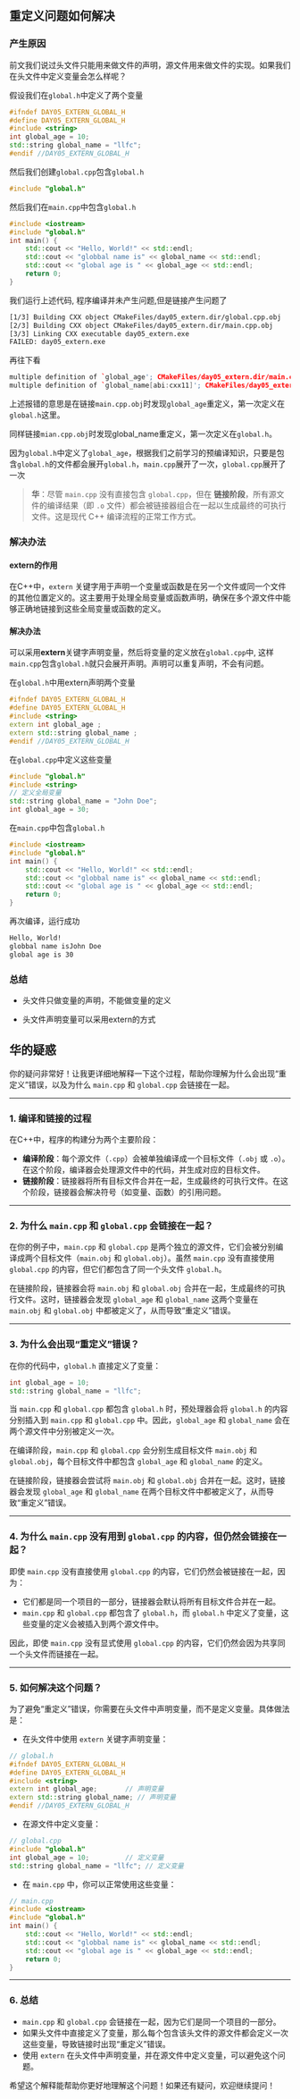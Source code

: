 ## 重定义问题如何解决

### 产生原因

前文我们说过头文件只能用来做文件的声明，源文件用来做文件的实现。如果我们在头文件中定义变量会怎么样呢？

假设我们在`global.h`中定义了两个变量

``` cpp
#ifndef DAY05_EXTERN_GLOBAL_H
#define DAY05_EXTERN_GLOBAL_H
#include <string>
int global_age = 10;
std::string global_name = "llfc";
#endif //DAY05_EXTERN_GLOBAL_H
```

然后我们创建`global.cpp`包含`global.h`

``` cpp
#include "global.h"
```

然后我们在`main.cpp`中包含`global.h`

``` cpp
#include <iostream>
#include "global.h"
int main() {
    std::cout << "Hello, World!" << std::endl;
    std::cout << "globbal name is" << global_name << std::endl;
    std::cout << "global age is " << global_age << std::endl;
    return 0;
}
```

我们运行上述代码, 程序编译并未产生问题,但是链接产生问题了

``` bash
[1/3] Building CXX object CMakeFiles/day05_extern.dir/global.cpp.obj
[2/3] Building CXX object CMakeFiles/day05_extern.dir/main.cpp.obj
[3/3] Linking CXX executable day05_extern.exe
FAILED: day05_extern.exe 
```

再往下看

``` cpp
multiple definition of `global_age'; CMakeFiles/day05_extern.dir/main.cpp.obj: /global.h:8: first defined here
multiple definition of `global_name[abi:cxx11]'; CMakeFiles/day05_extern.dir/main.cpp.obj:/global.h:9: first defined here
```

上述报错的意思是在链接`main.cpp.obj`时发现`global_age`重定义，第一次定义在`global.h`这里。

同样链接`mian.cpp.obj`时发现global_name重定义，第一次定义在`global.h`。

因为`global.h`中定义了`global_age`，根据我们之前学习的预编译知识，只要是包含`global.h`的文件都会展开`global.h`，`main.cpp`展开了一次，`global.cpp`展开了一次

> **华**：尽管 `main.cpp` 没有直接包含 `global.cpp`，但在 **链接阶段**，所有源文件的编译结果（即 `.o` 文件）都会被链接器组合在一起以生成最终的可执行文件。这是现代 C++ 编译流程的正常工作方式。

### 解决办法

#### extern的作用

在C++中，`extern` 关键字用于声明一个变量或函数是在另一个文件或同一个文件的其他位置定义的。这主要用于处理全局变量或函数声明，确保在多个源文件中能够正确地链接到这些全局变量或函数的定义。

#### 解决办法

可以采用**extern**关键字声明变量，然后将变量的定义放在`global.cpp`中,  这样`main.cpp`包含`global.h`就只会展开声明。声明可以重复声明，不会有问题。

在`global.h`中用extern声明两个变量

``` cpp
#ifndef DAY05_EXTERN_GLOBAL_H
#define DAY05_EXTERN_GLOBAL_H
#include <string>
extern int global_age ;
extern std::string global_name ;
#endif //DAY05_EXTERN_GLOBAL_H
```

在`global.cpp`中定义这些变量

``` cpp
#include "global.h"
#include <string>
// 定义全局变量
std::string global_name = "John Doe";
int global_age = 30;
```

在`main.cpp`中包含`global.h`

``` cpp
#include <iostream>
#include "global.h"
int main() {
    std::cout << "Hello, World!" << std::endl;
    std::cout << "globbal name is" << global_name << std::endl;
    std::cout << "global age is " << global_age << std::endl;
    return 0;
}
```

再次编译，运行成功

``` bash
Hello, World!
globbal name isJohn Doe
global age is 30
```



 ### 总结

- 头文件只做变量的声明，不能做变量的定义

- 头文件声明变量可以采用extern的方式

  



## 华的疑惑

你的疑问非常好！让我更详细地解释一下这个过程，帮助你理解为什么会出现“重定义”错误，以及为什么 `main.cpp` 和 `global.cpp` 会链接在一起。

---

### 1. **编译和链接的过程**

在C++中，程序的构建分为两个主要阶段：

- **编译阶段**：每个源文件（`.cpp`）会被单独编译成一个目标文件（`.obj` 或 `.o`）。在这个阶段，编译器会处理源文件中的代码，并生成对应的目标文件。
- **链接阶段**：链接器将所有目标文件合并在一起，生成最终的可执行文件。在这个阶段，链接器会解决符号（如变量、函数）的引用问题。

---

### 2. **为什么 `main.cpp` 和 `global.cpp` 会链接在一起？**

在你的例子中，`main.cpp` 和 `global.cpp` 是两个独立的源文件，它们会被分别编译成两个目标文件（`main.obj` 和 `global.obj`）。虽然 `main.cpp` 没有直接使用 `global.cpp` 的内容，但它们都包含了同一个头文件 `global.h`。

在链接阶段，链接器会将 `main.obj` 和 `global.obj` 合并在一起，生成最终的可执行文件。这时，链接器会发现 `global_age` 和 `global_name` 这两个变量在 `main.obj` 和 `global.obj` 中都被定义了，从而导致“重定义”错误。

---

### 3. **为什么会出现“重定义”错误？**

在你的代码中，`global.h` 直接定义了变量：

```cpp
int global_age = 10;
std::string global_name = "llfc";
```

当 `main.cpp` 和 `global.cpp` 都包含 `global.h` 时，预处理器会将 `global.h` 的内容分别插入到 `main.cpp` 和 `global.cpp` 中。因此，`global_age` 和 `global_name` 会在两个源文件中分别被定义一次。

在编译阶段，`main.cpp` 和 `global.cpp` 会分别生成目标文件 `main.obj` 和 `global.obj`，每个目标文件中都包含 `global_age` 和 `global_name` 的定义。

在链接阶段，链接器会尝试将 `main.obj` 和 `global.obj` 合并在一起。这时，链接器会发现 `global_age` 和 `global_name` 在两个目标文件中都被定义了，从而导致“重定义”错误。

---

### 4. **为什么 `main.cpp` 没有用到 `global.cpp` 的内容，但仍然会链接在一起？**

即使 `main.cpp` 没有直接使用 `global.cpp` 的内容，它们仍然会被链接在一起，因为：

- 它们都是同一个项目的一部分，链接器会默认将所有目标文件合并在一起。
- `main.cpp` 和 `global.cpp` 都包含了 `global.h`，而 `global.h` 中定义了变量，这些变量的定义会被插入到两个源文件中。

因此，即使 `main.cpp` 没有显式使用 `global.cpp` 的内容，它们仍然会因为共享同一个头文件而链接在一起。

---

### 5. **如何解决这个问题？**

为了避免“重定义”错误，你需要在头文件中声明变量，而不是定义变量。具体做法是：

- 在头文件中使用 `extern` 关键字声明变量：

```cpp
// global.h
#ifndef DAY05_EXTERN_GLOBAL_H
#define DAY05_EXTERN_GLOBAL_H
#include <string>
extern int global_age;       // 声明变量
extern std::string global_name; // 声明变量
#endif //DAY05_EXTERN_GLOBAL_H
```

- 在源文件中定义变量：

```cpp
// global.cpp
#include "global.h"
int global_age = 10;         // 定义变量
std::string global_name = "llfc"; // 定义变量
```

- 在 `main.cpp` 中，你可以正常使用这些变量：

```cpp
// main.cpp
#include <iostream>
#include "global.h"
int main() {
    std::cout << "Hello, World!" << std::endl;
    std::cout << "globbal name is" << global_name << std::endl;
    std::cout << "global age is " << global_age << std::endl;
    return 0;
}
```

---

### 6. **总结**

- `main.cpp` 和 `global.cpp` 会链接在一起，因为它们是同一个项目的一部分。
- 如果头文件中直接定义了变量，那么每个包含该头文件的源文件都会定义一次这些变量，导致链接时出现“重定义”错误。
- 使用 `extern` 在头文件中声明变量，并在源文件中定义变量，可以避免这个问题。

希望这个解释能帮助你更好地理解这个问题！如果还有疑问，欢迎继续提问！	